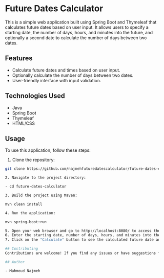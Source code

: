 # Future Dates Calculator

This is a simple web application built using Spring Boot and Thymeleaf that calculates future dates based on user input. It allows users to specify a starting date, the number of days, hours, and minutes into the future, and optionally a second date to calculate the number of days between two dates.

## Features

- Calculate future dates and times based on user input.
- Optionally calculate the number of days between two dates.
- User-friendly interface with input validation.

## Technologies Used

- Java
- Spring Boot
- Thymeleaf
- HTML/CSS

## Usage

To use this application, follow these steps:

1. Clone the repository:

```bash
git clone https://github.com/najmehfuturedatescalculator/future-dates-calculator.git

2. Navigate to the project directory:

- cd future-dates-calculator

3. Build the project using Maven:

mvn clean install

4. Run the application:

mvn spring-boot:run

5. Open your web browser and go to http://localhost:8080/ to access the application.
6. Enter the starting date, number of days, hours, and minutes into the future, and optionally a second date.
7. Click on the "Calculate" button to see the calculated future date and time.

## Contributing
Contributions are welcome! If you find any issues or have suggestions for improvements, please open an issue or submit a pull request.

## Author

- Mahmoud Najmeh



